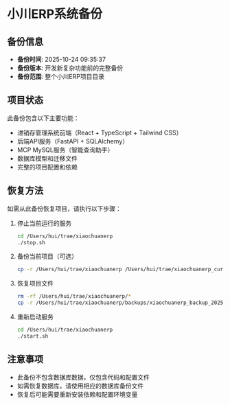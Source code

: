 # 小川ERP系统备份

## 备份信息
- **备份时间**: 2025-10-24 09:35:37
- **备份版本**: 开发新复杂功能前的完整备份
- **备份范围**: 整个小川ERP项目目录

## 项目状态
此备份包含以下主要功能：
- 进销存管理系统前端（React + TypeScript + Tailwind CSS）
- 后端API服务（FastAPI + SQLAlchemy）
- MCP MySQL服务（智能查询助手）
- 数据库模型和迁移文件
- 完整的项目配置和依赖

## 恢复方法
如需从此备份恢复项目，请执行以下步骤：

1. 停止当前运行的服务
   ```bash
   cd /Users/hui/trae/xiaochuanerp
   ./stop.sh
   ```

2. 备份当前项目（可选）
   ```bash
   cp -r /Users/hui/trae/xiaochuanerp /Users/hui/trae/xiaochuanerp_current_$(date +%Y%m%d_%H%M%S)
   ```

3. 恢复项目文件
   ```bash
   rm -rf /Users/hui/trae/xiaochuanerp/*
   cp -r /Users/hui/trae/xiaochuanerp/backups/xiaochuanerp_backup_20251024_093537/* /Users/hui/trae/xiaochuanerp/
   ```

4. 重新启动服务
   ```bash
   cd /Users/hui/trae/xiaochuanerp
   ./start.sh
   ```

## 注意事项
- 此备份不包含数据库数据，仅包含代码和配置文件
- 如需恢复数据库，请使用相应的数据库备份文件
- 恢复后可能需要重新安装依赖和配置环境变量